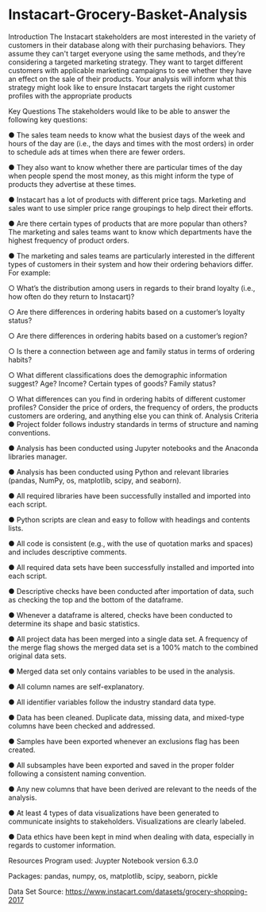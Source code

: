 # Instacart-Grocery-Basket-Analysis

Introduction
The Instacart stakeholders are most interested in the variety of customers in their database along with their purchasing behaviors. They assume they can't target everyone using the same methods, and they’re considering a targeted marketing strategy. They want to target different customers with applicable marketing campaigns to see whether they have an effect on the sale of their products. Your analysis will inform what this strategy might look like to ensure Instacart targets the right customer profiles with the appropriate products

Key Questions
The stakeholders would like to be able to answer the following key questions:

● The sales team needs to know what the busiest days of the week and hours of the day are (i.e., the days and times with the most orders) in order to schedule ads at times when there are fewer orders.

● They also want to know whether there are particular times of the day when people spend the most money, as this might inform the type of products they advertise at these times.

● Instacart has a lot of products with different price tags. Marketing and sales want to use simpler price range groupings to help direct their efforts.

● Are there certain types of products that are more popular than others? The marketing and sales teams want to know which departments have the highest frequency of product orders.

● The marketing and sales teams are particularly interested in the different types of customers in their system and how their ordering behaviors differ. For example:

○ What’s the distribution among users in regards to their brand loyalty (i.e., how
  often do they return to Instacart)?

○ Are there differences in ordering habits based on a customer’s loyalty status?

○ Are there differences in ordering habits based on a customer’s region?

○ Is there a connection between age and family status in terms of ordering
  habits?
  
○ What different classifications does the demographic information suggest?
  Age? Income? Certain types of goods? Family status?
  
○ What differences can you find in ordering habits of different customer
  profiles? Consider the price of orders, the frequency of orders, the products
  customers are ordering, and anything else you can think of.
Analysis Criteria
● Project folder follows industry standards in terms of structure and naming conventions.

● Analysis has been conducted using Jupyter notebooks and the Anaconda libraries manager.

● Analysis has been conducted using Python and relevant libraries (pandas, NumPy, os, matplotlib, scipy, and seaborn).

● All required libraries have been successfully installed and imported into each script.

● Python scripts are clean and easy to follow with headings and contents lists.

● All code is consistent (e.g., with the use of quotation marks and spaces) and includes descriptive comments.

● All required data sets have been successfully installed and imported into each script.

● Descriptive checks have been conducted after importation of data, such as checking the top and the bottom of the dataframe.

● Whenever a dataframe is altered, checks have been conducted to determine its shape and basic statistics.

● All project data has been merged into a single data set. A frequency of the merge flag shows the merged data set is a 100% match to the combined original data sets.

● Merged data set only contains variables to be used in the analysis.

● All column names are self-explanatory.

● All identifier variables follow the industry standard data type.

● Data has been cleaned. Duplicate data, missing data, and mixed-type columns have been checked and addressed.

● Samples have been exported whenever an exclusions flag has been created.

● All subsamples have been exported and saved in the proper folder following a consistent naming convention.

● Any new columns that have been derived are relevant to the needs of the analysis.

● At least 4 types of data visualizations have been generated to communicate insights to stakeholders. Visualizations are clearly labeled.

● Data ethics have been kept in mind when dealing with data, especially in regards to customer information.

Resources
Program used: Juypter Notebook version 6.3.0

Packages: pandas, numpy, os, matplotlib, scipy, seaborn, pickle

Data Set Source: https://www.instacart.com/datasets/grocery-shopping-2017

